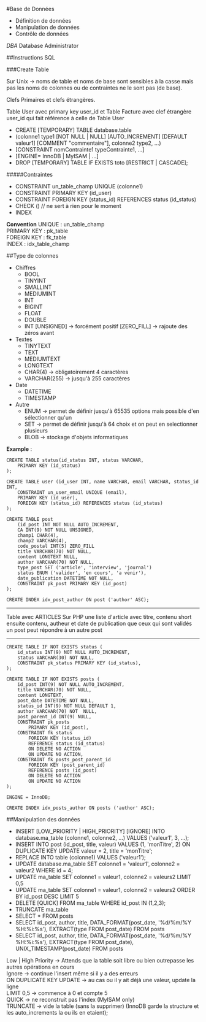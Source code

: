 #Base de Données

* Définition de données
* Manipulation de données
* Contrôle de données

*DBA* Database Administrator

##Instructions SQL

###Create Table

Sur Unix -> noms de table et noms de base sont sensibles à la casse mais pas les noms de colonnes ou de contraintes ne le sont pas (de base).  
  
Clefs Primaires et clefs étrangères.
  
Table User avec primary key user_id et Table Facture avec clef étrangère user_id qui fait référence à celle de Table User

* CREATE [TEMPORARY] TABLE database.table
* (colonne1 type1 [NOT NULL | NULL] [AUTO_INCREMENT] [DEFAULT valeur1] [COMMENT "commentaire"], colonne2 type2, ...)
* [CONSTRAINT nomContrainte1 typeContrainte1, ...]
* [ENGINE= InnoDB | MyISAM | ...]
* DROP [TEMPORARY] TABLE IF EXISTS toto [RESTRICT | CASCADE];

#####Contraintes

* CONSTRAINT un_table_champ UNIQUE (colonne1)
* CONSTRAINT PRIMARY KEY (id_user)
* CONSTRAINT FOREIGN KEY (status_id) REFERENCES status (id_status)
* CHECK () // ne sert à rien pour le moment
* INDEX

**Convention**
UNIQUE : un_table_champ  
PRIMARY KEY : pk_table  
FOREIGN KEY : fk_table  
INDEX : idx_table_champ

##Type de colonnes

* Chiffres
    * BOOL
    * TINYINT
    * SMALLINT
    * MEDIUMINT 
    * INT
    * BIGINT
    * FLOAT
    * DOUBLE
    * INT [UNSIGNED] -> forcément positif [ZERO_FILL] -> rajoute des zéros avant
* Textes
    * TINYTEXT
    * TEXT
    * MEDIUMTEXT
    * LONGTEXT
    * CHAR(4) -> obligatoirement 4 caractères
    * VARCHAR(255) -> jusqu'à 255 caractères
* Date
    * DATETIME
    * TIMESTAMP
* Autre
    * ENUM -> permet de définir jusqu'à 65535 options mais possible d'en sélectionner qu'un
    * SET -> permet de définir jusqu'à 64 choix et on peut en selectionner plusieurs
    * BLOB -> stockage d'objets informatiques


**Example** :
```
CREATE TABLE status(id_status INT, status VARCHAR,
    PRIMARY KEY (id_status)
);

CREATE TABLE user (id_user INT, name VARCHAR, email VARCHAR, status_id INT,  
    CONSTRAINT un_user_email UNIQUE (email),
    PRIMARY KEY (id_user),
    FOREIGN KEY (status_id) REFERENCES status (id_status)
);

CREATE TABLE post
    (id_post INT NOT NULL AUTO_INCREMENT, 
    CA INT(9) NOT NULL UNSIGNED,
    champ1 CHAR(4),
    champ2 VARCHAR(4),
    code_postal INT(5) ZERO_FILL
    title VARCHAR(70) NOT NULL, 
    content LONGTEXT NULL,
    author VARCHAR(70) NOT NULL,
    type_post SET ('article', 'interview', 'journal')
    status ENUM ('valider', 'en cours', 'a venir'),
    date_publication DATETIME NOT NULL,
    CONSTRAINT pk_post PRIMARY KEY (id_post)
);

CREATE INDEX idx_post_author ON post ('author' ASC); 
```

----------------------------------------------------

Table avec ARTICLES
Sur PHP une liste d'article avec titre, contenu short
ensuite contenu, autheur et date de publication
que ceux qui sont validés
un post peut répondre à un autre post

----------------------------------------------------

```
CREATE TABLE IF NOT EXISTS status (
    id_status INT(9) NOT NULL AUTO_INCREMENT,
    status VARCHAR(30) NOT NULL,
    CONSTRAINT pk_status PRIMARY KEY (id_status),
);

CREATE TABLE IF NOT EXISTS posts (
    id_post INT(9) NOT NULL AUTO_INCREMENT,
    title VARCHAR(70) NOT NULL,
    content LONGTEXT,
    post_date DATETIME NOT NULL,
    status_id INT(9) NOT NULL DEFAULT 1,
    author VARCHAR(70) NOT  NULL,
    post_parent_id INT(9) NULL,
    CONSTRAINT pk_posts 
        PRIMARY KEY (id_post),
    CONSTRAINT fk_status 
        FOREIGN KEY (status_id) 
        REFERENCE status (id_status)
        ON DELETE NO ACTION
        ON UPDATE NO ACTION,
    CONSTRAINT fk_posts_post_parent_id 
        FOREIGN KEY (post_parent_id) 
        REFERENCE posts (id_post)
        ON DELETE NO ACTION
        ON UPDATE NO ACTION
);

ENGINE = InnoDB;

CREATE INDEX idx_posts_author ON posts ('author' ASC);
```

##Manipulation des données

* INSERT [LOW_PRIORITY | HIGH_PRIORITY] [IGNORE] INTO database.ma_table (colonne1, colonne2, ...) VALUES ('valeur1', 3, ...);
* INSERT INTO post (id_post, title, valeur) VALUES (1, 'monTitre', 2) ON DUPLICATE KEY UPDATE valeur = 2, title = 'monTitre';
* REPLACE INTO table (colonne1) VALUES ('valeur1');
* UPDATE database.ma_table SET colonne1 = 'valeur1', colonne2 = valeur2 WHERE id = 4;
* UPDATE ma_table SET colonne1 = valeur1, colonne2 = valeurs2 LIMIT 0,5
* UPDATE ma_table SET colonne1 = valeur1, colonne2 = valeurs2 ORDER BY id_post DESC LIMIT 5
* DELETE [QUICK] FROM ma_table WHERE id_post IN (1,2,3);
* TRUNCATE ma_table
* SELECT * FROM posts
* SELECT id_post, author, title, DATA_FORMAT(post_date, '%d/%m/%Y %H:%i:%s'), EXTRACT(type FROM post_date) FROM posts
* SELECT id_post, author, title, DATA_FORMAT(post_date, '%d/%m/%Y %H:%i:%s'), EXTRACT(type FROM post_date), UNIX_TIMESTAMP(post_date) FROM posts

Low | High Priority -> Attends que la table soit libre ou bien outrepasse les autres opérations en cours  
Ignore -> continue l'insert même si il y a des erreurs  
ON DUPLICATE KEY UPDATE -> au cas ou il y ait déjà une valeur, update la ligne  
LIMIT 0,5 -> commence à 0 et compte 5  
QUICK -> ne reconstruit pas l'index (MyISAM only)  
TRUNCATE -> vide la table (sans la supprimer) (InnoDB garde la structure et les auto_increments la ou ils en etaient);